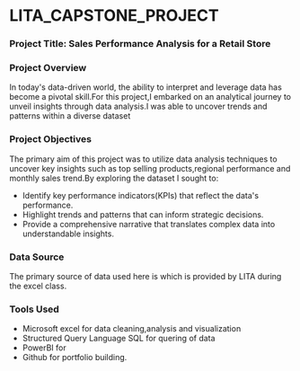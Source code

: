 # LITA_CAPSTONE_PROJECT

### Project Title: Sales Performance Analysis for a Retail Store 

### Project Overview

In today's data-driven world, the ability to interpret and leverage data has become a pivotal skill.For this project,I embarked on an analytical journey to unveil insights through data analysis.I was able to uncover trends and patterns within a diverse dataset

### Project Objectives

The primary aim of this project was to utilize data analysis techniques to uncover key insights such as top selling products,regional performance and monthly sales trend.By exploring the dataset I sought to:

- Identify key performance indicators(KPIs) that reflect the data's performance.
- Highlight trends and patterns that can inform strategic decisions.
- Provide a comprehensive narrative that translates complex data into understandable insights.

### Data Source

The primary source of data used here is  which is provided by LITA during the excel class.

 ### Tools Used

 - Microsoft excel for data cleaning,analysis and visualization
 - Structured Query Language SQL for quering of data
 - PowerBI for
 - Github for portfolio building.

